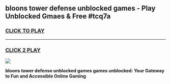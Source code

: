 
## bloons tower defense unblocked games - Play Unblocked Gmaes & Free #tcq7a
<h3>
<a href="https://premium.freeplayer.one?title=bloons_tower_defense_unblocked_games&ref=03M">CLICK TO PLAY</a></h3>
<hr>

<h3>
<a href="https://premium.freeplayer.one?title=bloons_tower_defense_unblocked_games&ref=03M">CLICK 2 PLAY</a>
  
</h3>

<a href="https://premium.freeplayer.one?title=bloons_tower_defense_unblocked_games&ref=03M"><img src="https://clearcache.store/games.png"></a>


**bloons tower defense unblocked games games unblocked: Your Gateway to Fun and Accessible Online Gaming**
